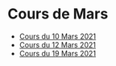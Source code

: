 # Cours de Mars

* [Cours du 10 Mars 2021](10-03-2021/)
* [Cours du 12 Mars 2021](12-03-2021/)
* [Cours du 19 Mars 2021](19-03-2021/)
